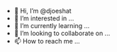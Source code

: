 - 👋 Hi, I’m @djoeshat
- 👀 I’m interested in ...
- 🌱 I’m currently learning ...
- 💞️ I’m looking to collaborate on ...
- 📫 How to reach me ...

<!---
djoeshat/djoeshat is a ✨ special ✨ repository because its `README.md` (this file) appears on your GitHub profile.
You can click the Preview link to take a look at your changes.
--->
